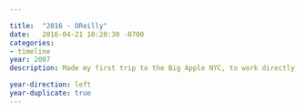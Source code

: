 ```yaml
---

title:  "2016 - OReilly"
date:   2016-04-21 10:28:30 -0700
categories:
- timeline
year: 2007
description: Made my first trip to the Big Apple NYC, to work directly brands Kenneth Cole NY, Roberto Cavalli, Tom Ford, and more.

year-direction: left
year-duplicate: true
---
```

